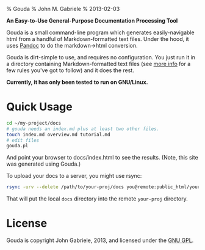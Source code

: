 % Gouda
% John M. Gabriele
% 2013-02-03

**An Easy-to-Use General-Purpose Documentation Processing Tool**

Gouda is a small command-line program which generates easily-navigable
html from a handful of Markdown-formatted text files. Under the hood,
it uses [Pandoc](http://johnmacfarlane.net/pandoc/) to do the
markdown→html conversion.

Gouda is dirt-simple to use, and requires no configuration. You just
run it in a directory containing Markdown-formatted text files (see
[more info](more-info.html) for a few rules you've got to follow) and
it does the rest.

**Currently, it has only been tested to run on GNU/Linux.**



# Quick Usage

~~~bash
cd ~/my-project/docs
# gouda needs an index.md plus at least two other files.
touch index.md overview.md tutorial.md
# edit files
gouda.pl
~~~

And point your browser to docs/index.html to see the results.
(Note, this site was generated using Gouda.)

To upload your docs to a server, you might use rsync:

~~~bash
rsync -urv --delete /path/to/your-proj/docs you@remote:public_html/your-proj
~~~

That will put the local `docs` directory into the remote `your-proj`
directory.



# License

Gouda is copyright John Gabriele, 2013, and licensed under the [GNU
GPL](http://www.gnu.org/licenses/gpl.html).
